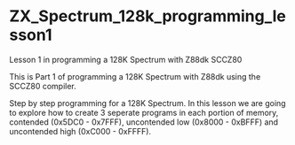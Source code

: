 # ZX_Spectrum_128k_programming_lesson1
Lesson 1 in programming a 128K Spectrum with Z88dk SCCZ80


This is Part 1 of programming a 128K Spectrum with Z88dk using the SCCZ80 compiler.

Step by step programming for a 128K Spectrum.  In this lesson we are going to explore how to create 3 seperate programs in each portion of memory, contended (0x5DC0 - 0x7FFF), uncontended low (0x8000 - 0xBFFF) and uncontended high (0xC000 - 0xFFFF).
